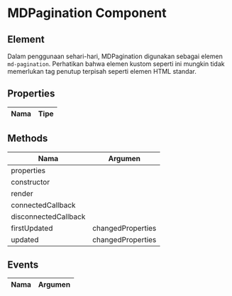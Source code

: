 # MDPagination Component

## Element

Dalam penggunaan sehari-hari, MDPagination digunakan sebagai elemen `md-pagination`. Perhatikan bahwa elemen kustom seperti ini mungkin tidak memerlukan tag penutup terpisah seperti elemen HTML standar.

## Properties

| Nama | Tipe |
| --- | --- |

## Methods

| Nama | Argumen |
| --- | --- |
| properties |  |
| constructor |  |
| render |  |
| connectedCallback |  |
| disconnectedCallback |  |
| firstUpdated | changedProperties |
| updated | changedProperties |

## Events

| Nama | Argumen |
| --- | --- |

